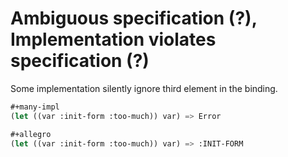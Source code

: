# Ambiguous specification (?), Implementation violates specification (?)
Some implementation silently ignore third element in the binding.

```lisp
#+many-impl
(let ((var :init-form :too-much)) var) => Error

#+allegro
(let ((var :init-form :too-much)) var) => :INIT-FORM
```
